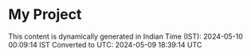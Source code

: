 # My Project

This content is dynamically generated in Indian Time (IST): 2024-05-10 00:09:14 IST
Converted to UTC: 2024-05-09 18:39:14 UTC
